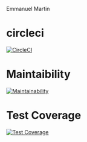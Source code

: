   Emmanuel Martin
  
  # circleci
  [![CircleCI](https://dl.circleci.com/status-badge/img/gh/um-computacion-tm/ajedrez-2024-Emmamartin1185/tree/main.svg?style=svg)](https://dl.circleci.com/status-badge/redirect/gh/um-computacion-tm/ajedrez-2024-Emmamartin1185/tree/main)

# Maintaibility
[![Maintainability](https://api.codeclimate.com/v1/badges/7ede3ae20fed2b8be461/maintainability)](https://codeclimate.com/github/um-computacion-tm/ajedrez-2024-Emmamartin1185/maintainability)
# Test Coverage
[![Test Coverage](https://api.codeclimate.com/v1/badges/7ede3ae20fed2b8be461/test_coverage)](https://codeclimate.com/github/um-computacion-tm/ajedrez-2024-Emmamartin1185/test_coverage)
 
